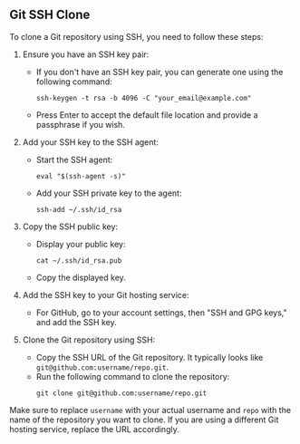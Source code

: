 ## Git SSH Clone

To clone a Git repository using SSH, you need to follow these steps:

1. Ensure you have an SSH key pair:
   - If you don't have an SSH key pair, you can generate one using the following command:
     ```
     ssh-keygen -t rsa -b 4096 -C "your_email@example.com"
     ```
   - Press Enter to accept the default file location and provide a passphrase if you wish.

2. Add your SSH key to the SSH agent:
   - Start the SSH agent:
     ```
     eval "$(ssh-agent -s)"
     ```
   - Add your SSH private key to the agent:
     ```
     ssh-add ~/.ssh/id_rsa
     ```
   
3. Copy the SSH public key:
   - Display your public key:
     ```
     cat ~/.ssh/id_rsa.pub
     ```
   - Copy the displayed key.

4. Add the SSH key to your Git hosting service:
   - For GitHub, go to your account settings, then "SSH and GPG keys," and add the SSH key.

5. Clone the Git repository using SSH:
   - Copy the SSH URL of the Git repository. It typically looks like `git@github.com:username/repo.git`.
   - Run the following command to clone the repository:
     ```
     git clone git@github.com:username/repo.git
     ```
   
Make sure to replace `username` with your actual username and `repo` with the name of the repository you want to clone. If you are using a different Git hosting service, replace the URL accordingly.